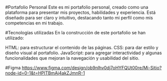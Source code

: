 #Portafolio Personal
Este es mi portafolio personal, creado como una plataforma para presentar mis proyectos, habilidades y experiencia. Está diseñado para ser claro y intuitivo, destacando tanto mi perfil como mis competencias en mi trabajo.

#Tecnologías utilizadas
En la construcción de este portafolio se han utilizado:

HTML: para estructurar el contenido de las páginas.
CSS: para dar estilo y diseño visual al portafolio.
JavaScript: para agregar interactividad y algunas funcionalidades que mejoran la navegación y usabilidad del sitio.

#Figma
  https://www.figma.com/design/ob9nlhv0dj7oHYFQUt00re/Mi-Sitio?node-id=0-1&t=HPITBmAj4akZJmnR-1
